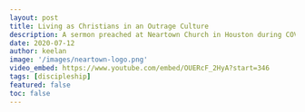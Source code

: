 ```yaml
---
layout: post
title: Living as Christians in an Outrage Culture
description: A sermon preached at Neartown Church in Houston during COVID lockdown. The text is Matthew 5:38-48.
date: 2020-07-12
author: keelan
image: '/images/neartown-logo.png'
video_embed: https://www.youtube.com/embed/OUERcF_2HyA?start=346
tags: [discipleship]
featured: false
toc: false
---
```

